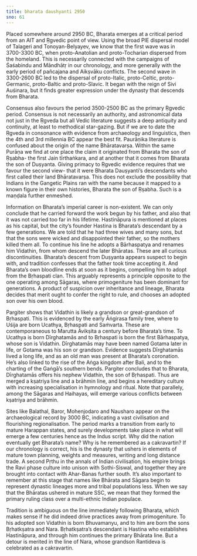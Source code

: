 ```yaml
--- 
title: bharata daushyanti 2950
sno: 61
---
```


Placed somewhere around 2950 BC, Bharata emerges at a critical period from an AIT and Ṛgvedic point of view. Using the broad PIE dispersal model of Talageri and Tonoyan-Belyayev, we know that the first wave was in 3700-3300 BC, when proto-Anatolian and proto-Tocharian dispersed from the homeland. This is necessarily connected with the campaigns of Śaśabindu and Māndhātṛ in our chronology, and more generally with the early period of pañcajana and Aikṣvāku conflicts. The second wave in 3300-2600 BC led to the dispersal of proto-Italic, proto-Celtic, proto-Germanic, proto-Baltic and proto-Slavic. It began with the reign of Sivi Auśinara, but it finds greater expression under the dynasty that descends from Bharata.

Consensus also favours the period 3500-2500 BC as the primary Ṛgvedic period. Consensus is not necessarily an authority, and astronomical data not just in the Ṛgveda but all Vedic literature suggests a deep antiquity and continuity, at least to methodical star-gazing. But if we are to date the Ṛgveda in consonance with evidence from archaeology and linguistics, then the 4th and 3rd millennia BC appear the best fit. Paurāṇika literature is confused about the origin of the name Bhāratavarṣa. Within the same Purāṇa we find at one place the claim it originated from Bharata the son of Ṛṣabha- the first Jain tīrthaṅkara, and at another that it comes from Bharata the son of Duṣyanta. Giving primacy to Ṛgvedic evidence requires that we favour the second view- that it were Bharata Dauṣyanti’s descendants who first called their land Bhāratavarṣa. This does not exclude the possibility that Indians in the Gangetic Plains ran with the name because it mapped to a known figure in their own histories, Bharata the son of Ṛṣabha. Such is a maṇḍala further enmeshed.

Information on Bharata’s imperial career is non-existent. We can only conclude that he carried forward the work begun by his father, and also that it was not carried too far in his lifetime. Hastināpura is mentioned at places as his capital, but the city’s founder Hastina is Bharata’s descendant by a few generations. We are told that he had three wives and many sons, but that the sons were wicked and disappointed their father, so the mothers killed them all. To continue his line he adopts a Bārhaspatya and renames him Vidathin, from whom descend the later Bhāratas. These are all curious discontinuities. Bharata’s descent from Duṣyanta appears suspect to begin with, and tradition confesses that the father took time accepting it. And Bharata’s own bloodline ends at soon as it begins, compelling him to adopt from the Bṛhaspati clan. This arguably represents a principle opposite to the one operating among Sāgaras, where primogeniture has been dominant for generations. A product of suspicion over inheritance and lineage, Bharata decides that merit ought to confer the right to rule, and chooses an adopted son over his own blood.

Pargiter shows that Vidathin is likely a grandson or great-grandson of Bṛhaspati. This is evidenced by the early Āṅgirasa family tree, where to Uśija are born Ucathya, Bṛhaspati and Saṁvarta. These are contemporaneous to Marutta Āvikṣita a century before Bharata’s time. To Ucathya is born Dīrghatamās and to Bṛhaspati is born the first Bārhaspatya, whose son is Vidathin. Dīrghatamās may have been named Gotama later in life, or Gotama was his son or grandson. Evidence suggests Dīrghatamās lived a long life, and as an old man was present at Bharata’s coronation. He’s also linked to the rise of the Aṅga kingdom after Bali, and to the charting of the Gaṅgā’s southern bends. Pargiter concludes that to Bharata, Dīrghatamās offers his nephew Vidathin, the son of Bṛhaspati. Thus are merged a kṣatriya line and a brāhmin line, and begins a hereditary culture with increasing specialisation in hymnology and ritual. Note that parallely, among the Sāgaras and Haihayas, will emerge various conflicts between kṣatriya and brāhmin.

Sites like Balathal, Baror, Mohenjodaro and Nausharo appear on the archaeological record by 3000 BC, indicating a vast civilisation and flourishing regionalisation. The period marks a transition from early to mature Harappan states, and surely developments take place in what will emerge a few centuries hence as the Indus script. Why did the nation eventually get Bharata’s name? Why is he remembered as a cakravartin? If our chronology is correct, his is the dynasty that ushers in elements of mature town planning, weights and measures, writing and long distance trade. A second Pṛthu in the annals of Indian civilisation, his empire brings the Ravi phase culture into unison with Sothi-Siswal, and together they are brought into contact with Ahar-Banas further south. It’s also important to remember at this stage that names like Bhārata and Sāgara begin to represent dynastic lineages more and tribal populations less. When we say that the Bhāratas ushered in mature SSC, we mean that they formed the primary ruling class over a multi-ethnic Indian populace.

Tradition is ambiguous on the line immediately following Bharata, which makes sense if he did indeed drive practices away from primogeniture. To his adopted son Vidathin is born Bhuvamanyu, and to him are born the sons Bṛhatkṣatra and Nara. Bṛhatkṣatra’s descendant is Hastina who establishes Hastināpura, and through him continues the primary Bhārata line. But a detour is merited in the line of Nara, whose grandson Rantideva is celebrated as a cakravartin.